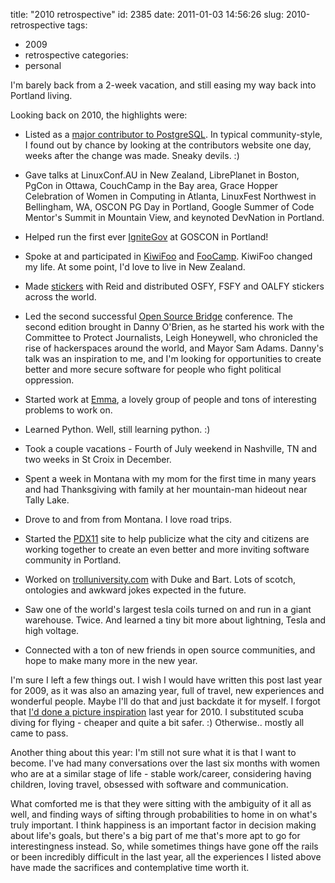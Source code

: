 title: "2010 retrospective"
id: 2385
date: 2011-01-03 14:56:26
slug: 2010-retrospective
tags: 
- 2009
- retrospective
categories: 
- personal

I'm barely back from a 2-week vacation, and still easing my way back into Portland living. 

Looking back on 2010, the highlights were: 

*   Listed as a [major contributor to PostgreSQL](http://www.postgresql.org/community/contributors/). In typical community-style, I found out by chance by looking at the contributors website one day, weeks after the change was made. Sneaky devils. :)

*   Gave talks at LinuxConf.AU in New Zealand, LibrePlanet in Boston, PgCon in Ottawa, CouchCamp in the Bay area, Grace Hopper Celebration of Women in Computing in Atlanta, LinuxFest Northwest in Bellingham, WA, OSCON PG Day in Portland, Google Summer of Code Mentor's Summit in Mountain View, and keynoted DevNation in Portland.

*   Helped run the first ever [IgniteGov](http://goscon.org/ignitegov) at GOSCON in Portland!

*   Spoke at and participated in [KiwiFoo](http://baacamp.org) and [FooCamp](http://en.wikipedia.org/wiki/Foo_Camp). KiwiFoo changed my life. At some point, I'd love to live in New Zealand.

*   Made [stickers](http://stickurs.org) with Reid and distributed OSFY, FSFY and OALFY stickers across the world. 

*   Led the second successful [Open Source Bridge](http://opensourcebridge.org) conference. The second edition brought in Danny O'Brien, as he started his work with the Committee to Protect Journalists, Leigh Honeywell, who chronicled the rise of hackerspaces around the world, and Mayor Sam Adams. Danny's talk was an inspiration to me, and I'm looking for opportunities to create better and more secure software for people who fight political oppression. 

*   Started work at [Emma](http://myemma.com), a lovely group of people and tons of interesting problems to work on.

*   Learned Python. Well, still learning python. :)

*   Took a couple vacations - Fourth of July weekend in Nashville, TN and two weeks in St Croix in December. 

*   Spent a week in Montana with my mom for the first time in many years and had Thanksgiving with family at her mountain-man hideout near Tally Lake.

*   Drove to and from from Montana. I love road trips.

*   Started the [PDX11](http://pdx11.org) site to help publicize what the city and citizens are working together to create an even better and more inviting software community in Portland. 

*   Worked on [trolluniversity.com](http://trolluniversity.com/) with Duke and Bart. Lots of scotch, ontologies and awkward jokes expected in the future.
*   Saw one of the world's largest tesla coils turned on and run in a giant warehouse. Twice. And learned a tiny bit more about lightning, Tesla and high voltage.
*   Connected with a ton of new friends in open source communities, and hope to make many more in the new year.

I'm sure I left a few things out. I wish I would have written this post last year for 2009, as it was also an amazing year, full of travel, new experiences and wonderful people.  Maybe I'll do that and just backdate it for myself. I forgot that [I'd done a picture inspiration](http://www.chesnok.com/daily/2010/01/11/2010-pictures-from-the-past-inspiring-me-this-year/) last year for 2010\. I substituted scuba diving for flying - cheaper and quite a bit safer. :) Otherwise.. mostly all came to pass. 

Another thing about this year: I'm still not sure what it is that I want to become. I've had many conversations over the last six months with women who are at a similar stage of life - stable work/career, considering having children, loving travel, obsessed with software and communication. 

What comforted me is that they were sitting with the ambiguity of it all as well, and finding ways of sifting through probabilities to home in on what's truly important. I think happiness is an important factor in decision making about life's goals, but there's a big part of me that's more apt to go for interestingness instead. So, while sometimes things have gone off the rails or been incredibly difficult in the last year, all the experiences I listed above have made the sacrifices and contemplative time worth it.
